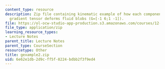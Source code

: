 ```yaml
---
content_type: resource
description: Zip file containing kinematic example of how each component of the velocity
  gradient tensor deforms fluid blobs (G=[-1 6;1 -1]).
file: https://ol-ocw-studio-app-production.s3.amazonaws.com/courses/12-800-fluid-dynamics-of-the-atmosphere-and-ocean-fall-2004/6e62e1db2d9cff5f8224bdbb2f3f9ed4_gexample2.zip
file_type: application/zip
learning_resource_types:
- Lecture Notes
parent_title: Lecture Notes
parent_type: CourseSection
resourcetype: Other
title: gexample2.zip
uid: 6e62e1db-2d9c-ff5f-8224-bdbb2f3f9ed4
---
```

